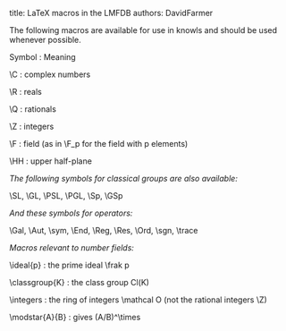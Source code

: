 title: LaTeX macros in the LMFDB
authors:
    DavidFarmer

The following macros are available for use in knowls and should be used whenever possible.

Symbol :  Meaning 

\C : complex numbers

\R : reals

\Q : rationals

\Z : integers

\F : field (as in \F_p for the field with p elements)

\HH : upper half-plane

*The following symbols for classical groups are also available:*

\SL, \GL, \PSL, \PGL, \Sp, \GSp

*And these symbols for operators:*

\Gal, \Aut, \sym, \End, \Reg, \Res, \Ord, \sgn, \trace

*Macros relevant to number fields:*

\ideal{p} :   the prime ideal \frak p 

\classgroup{K} : the class group Cl(K)

\integers  :    the ring of integers \mathcal O (not the rational integers \Z)

\modstar{A}{B} :  gives (A/B)^\times
